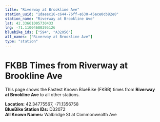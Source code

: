 ```yaml
---
title: "Riverway at Brookline Ave"
station_uuid: "1daeec16-c644-76ff-e630-45ace0cb82e0"
station_name: "Riverway at Brookline Ave"
lat: 42.33661005730433
lng: -71.11004680395126
bluebike_ids: ["594", "A32056"]
all_names: ["Riverway at Brookline Ave"]
type: "station"
---
```


# FKBB Times from Riverway at Brookline Ave

This page shows the Fastest Known BlueBike (FKBB) times from **Riverway at Brookline Ave** to all other stations.

**Location:** 42.34775567, -71.1356758  
**BlueBike Station IDs:** D32072  
**All Known Names:** Walbridge St at Commonwealth Ave

